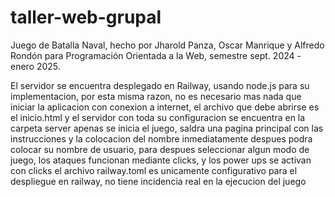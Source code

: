 # taller-web-grupal
Juego de Batalla Naval, hecho por Jharold Panza, Oscar Manrique y Alfredo Rondón 
para Programación Orientada a la Web, semestre sept. 2024 - enero 2025.

El servidor se encuentra desplegado en Railway, usando node.js para su implementacion,
por esta misma razon, no es necesario mas nada que iniciar la aplicacion con conexion a internet, el archivo
que debe abrirse es el inicio.html y el servidor con toda su configuracion se encuentra en la carpeta server
apenas se inicia el juego, saldra una pagina principal con las instrucciones y la colocacion del nombre
inmediatamente despues podra colocar su nombre de usuario, para despues seleccionar algun modo de juego, los ataques funcionan mediante clicks,
y los power ups se activan con clicks
el archivo railway.toml es unicamente configurativo para el despliegue en railway, no tiene incidencia real en la ejecucion del juego


